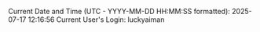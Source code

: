 Current Date and Time (UTC - YYYY-MM-DD HH:MM:SS formatted): 2025-07-17 12:16:56
Current User's Login: luckyaiman
